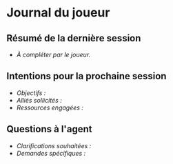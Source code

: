# Journal du joueur

## Résumé de la dernière session
- _À compléter par le joueur._

## Intentions pour la prochaine session
- _Objectifs :_
- _Alliés sollicités :_
- _Ressources engagées :_

## Questions à l'agent
- _Clarifications souhaitées :_
- _Demandes spécifiques :_
